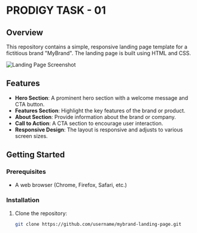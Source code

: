 # PRODIGY TASK - 01  

## Overview

This repository contains a simple, responsive landing page template for a fictitious brand "MyBrand". The landing page is built using HTML and CSS.

![Landing Page Screenshot](screenshot.png)

## Features

- **Hero Section**: A prominent hero section with a welcome message and CTA button.
- **Features Section**: Highlight the key features of the brand or product.
- **About Section**: Provide information about the brand or company.
- **Call to Action**: A CTA section to encourage user interaction.
- **Responsive Design**: The layout is responsive and adjusts to various screen sizes.

## Getting Started

### Prerequisites

- A web browser (Chrome, Firefox, Safari, etc.)

### Installation

1. Clone the repository:
   ```bash
   git clone https://github.com/username/mybrand-landing-page.git
